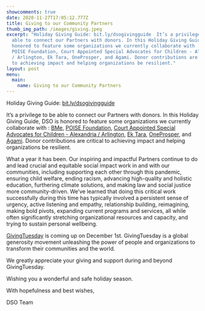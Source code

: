 ```yaml
---
showcomments: true
date: 2020-11-27T17:05:12.777Z
title: Giving to our Community Partners
thumb_img_path: /images/giving.jpeg
excerpt: "Holiday Giving Guide: bit.ly/dsogivingguide  It’s a privilege to be
  able to connect our Partners with donors. In this Holiday Giving Guide, DSO is
  honored to feature some organizations we currently collaborate with : BMe,
  POISE Foundation, Court Appointed Special Advocates for Children - Alexandria
  / Arlington, Ek Tara, OneProsper, and Agami. Donor contributions are critical
  to achieving impact and helping organizations be resilient."
layout: post
menu:
  main:
    name: Giving to our Community Partners
---
```

Holiday Giving Guide: [bit.ly/dsogivingguide](bit.ly/dsogivingguide)

It’s a privilege to be able to connect our Partners with donors. In this Holiday Giving Guide, DSO is honored to feature some organizations we currently collaborate with : [BMe](https://bmecommunity.org/), [POISE Foundation](https://www.poisefoundation.org/), [Court Appointed Special Advocates for Children - Alexandria / Arlington](https://www.scanva.org/child-advocacy/alexandriaarlington/), [Ek Tara](https://ektara.org.in/), [OneProsper](https://www.oneprosper.org/), and [Agami](https://agami.in/). Donor contributions are critical to achieving impact and helping organizations be resilient.

What a year it has been. Our inspiring and impactful Partners continue to do and lead crucial and equitable social impact work in and with our communities, including supporting each other through this pandemic, ensuring child welfare, ending racism, advancing high-quality and holistic education, furthering climate solutions, and making law and social justice more community-driven. We’ve learned that doing this critical work successfully during this time has typically involved a persistent sense of urgency, active listening and empathy, relationship building, reimagining, making bold pivots, expanding current programs and services, all while often significantly stretching organizational resources and capacity, and trying to sustain personal wellbeing. 

[GivingTuesday](https://www.givingtuesday.org/) is coming up on December 1st. GivingTuesday is a global generosity movement unleashing the power of people and organizations to transform their communities and the world.

We greatly appreciate your giving and support during and beyond GivingTuesday. 

Wishing you a wonderful and safe holiday season. 

With hopefulness and best wishes,

DSO Team
